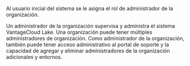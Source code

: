 Al usuario inicial del sistema se le asigna el rol de administrador de la organización.

Un administrador de la organización supervisa y administra el sistema VantageCloud Lake. Una organización puede tener múltiples administradores de organización. Como administrador de la organización, también puede tener acceso administrativo al portal de soporte y la capacidad de agregar y eliminar administradores de la organización adicionales y entornos.
